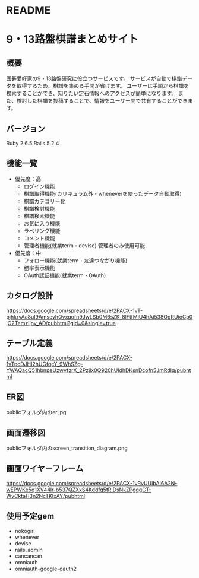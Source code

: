 # README

# 9・13路盤棋譜まとめサイト

## 概要
囲碁愛好家の9・13路盤研究に役立つサービスです。
サービスが自動で棋譜データを取得するため、棋譜を集める手間が省けます。
ユーザーは手順から棋譜を検索することができ、知りたい定石情報へのアクセスが簡単になります。
また、検討した棋譜を投稿することで、情報をユーザー間で共有することができます。

## バージョン
Ruby 2.6.5 Rails 5.2.4

## 機能一覧
* 優先度：高
  * ログイン機能
  * 棋譜取得機能(カリキュラム外・wheneverを使ったデータ自動取得)
  * 棋譜カテゴリー化
  * 棋譜検討機能
  * 棋譜検索機能
  * お気に入り機能
  * ラベリング機能
  * コメント機能
  * 管理者機能(就業term・devise) 管理者のみ使用可能
* 優先度：中
  * フォロー機能(就業term・友達つながり機能)
  * 勝率表示機能
  * OAuth認証機能(就業term・OAuth)

## カタログ設計
https://docs.google.com/spreadsheets/d/e/2PACX-1vT-pjhkrvAa8ul9AmscvhQyxgofn9JwLSb0M6sZK_8lFtfMiU4hAi538OgRUioCp0jO2TemzIjnv_AD/pubhtml?gid=0&single=true

## テーブル定義
https://docs.google.com/spreadsheets/d/e/2PACX-1vTpcDJHI2hUGfqcY_9WhSZg-YWAQacQ51hbnpeUzwvfzrX_2Pzjlx0Q920hUldhDKsnDcofn5JmRdIq/pubhtml

## ER図
publicフォルダ内のer.jpg

## 画面遷移図
publicフォルダ内のscreen_transition_diagram.png

## 画面ワイヤーフレーム
https://docs.google.com/spreadsheets/d/e/2PACX-1vRvUUIbAI6A2N-wEPWKe5q1XV44lr-b537QZXxS4Kddfq5tRIDsNkZPgqgCT-WvCktaH3n2NcTKlxAY/pubhtml

## 使用予定gem
* nokogiri
* whenever
* devise
* rails_admin
* cancancan
* omniauth
* omniauth-google-oauth2

